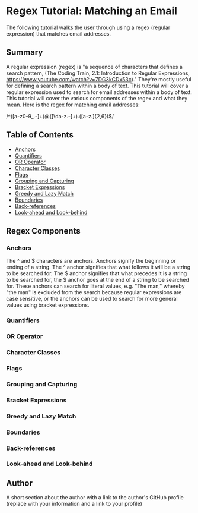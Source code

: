 # Regex Tutorial: Matching an Email

The following tutorial walks the user through using a regex (regular expression) that matches email addresses.

## Summary

A regular expression (regex) is "a sequence of characters that defines a search pattern, (The Coding Train, 2.1: Introduction to Regular Expressions, https://www.youtube.com/watch?v=7DG3kCDx53c)." They're mostly useful for defining a search pattern within a body of text. This tutorial will cover a regular expression used to search for email addresses within a body of text. This tutorial will cover the various components of the regex and what they mean. Here is the regex for matching email addresses:

/^([a-z0-9_\.-]+)@([\da-z\.-]+)\.([a-z\.]{2,6})$/

## Table of Contents

- [Anchors](#anchors)
- [Quantifiers](#quantifiers)
- [OR Operator](#or-operator)
- [Character Classes](#character-classes)
- [Flags](#flags)
- [Grouping and Capturing](#grouping-and-capturing)
- [Bracket Expressions](#bracket-expressions)
- [Greedy and Lazy Match](#greedy-and-lazy-match)
- [Boundaries](#boundaries)
- [Back-references](#back-references)
- [Look-ahead and Look-behind](#look-ahead-and-look-behind)

## Regex Components

### Anchors

The ^ and $ characters are anchors. Anchors signify the beginning or ending of a string. The ^ anchor signifies that what follows it will be a string to be searched for. The $ anchor signifies that what precedes it is a string to be searched for, the $ anchor goes at the end of a string to be searched for. These anchors can search for literal values, e.g. "The man," whereby "the man" is excluded from the search because regular expressions are case sensitive, or the anchors can be used to search for more general values using bracket expressions.

### Quantifiers

### OR Operator

### Character Classes

### Flags

### Grouping and Capturing

### Bracket Expressions

### Greedy and Lazy Match

### Boundaries

### Back-references

### Look-ahead and Look-behind

## Author

A short section about the author with a link to the author's GitHub profile (replace with your information and a link to your profile)
